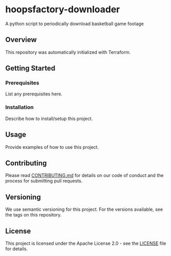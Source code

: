 # hoopsfactory-downloader

A python script to periodically download basketball game footage

## Overview

This repository was automatically initialized with Terraform.

## Getting Started

### Prerequisites

List any prerequisites here.

### Installation

Describe how to install/setup this project.

## Usage

Provide examples of how to use this project.

## Contributing

Please read [CONTRIBUTING.md](CONTRIBUTING.md) for details on our code of conduct and the process for submitting pull requests.

## Versioning

We use semantic versioning for this project. For the versions available, see the tags on this repository.

## License

This project is licensed under the Apache License 2.0 - see the [LICENSE](LICENSE) file for details.